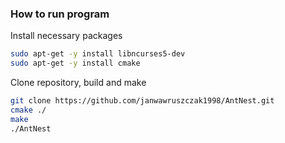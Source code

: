 ### How to run program

Install necessary packages

```bash
sudo apt-get -y install libncurses5-dev
sudo apt-get -y install cmake
```

Clone repository, build and make

```bash
git clone https://github.com/janwawruszczak1998/AntNest.git
cmake ./
make
./AntNest
```


